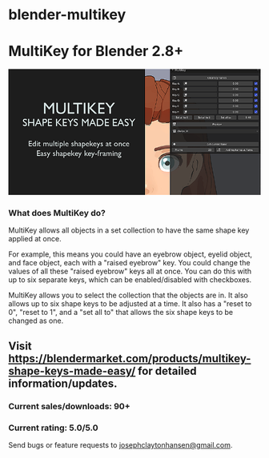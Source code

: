 # blender-multikey
# MultiKey for Blender 2.8+ 

![Multikey banner](https://github.com/josephclaytonhansen/blender-multikey/blob/main/image_processing20210309-3-1jq3ryj.png)

### What does MultiKey do?
MultiKey allows all objects in a set collection to have the same shape key applied at once.

For example, this means you could have an eyebrow object, eyelid object, and face object, each with a "raised eyebrow" key. You could change the values of all these "raised eyebrow" keys all at once. You can do this with up to six separate keys, which can be enabled/disabled with checkboxes. 

MultiKey allows you to select the collection that the objects are in. It also allows up to six shape keys to be adjusted at a time. It also has a "reset to 0", "reset to 1", and a "set all to" that allows the six shape keys to be changed as one. 

## Visit https://blendermarket.com/products/multikey-shape-keys-made-easy/ for detailed information/updates.
### Current sales/downloads: 90+
### Current rating: 5.0/5.0

Send bugs or feature requests to josephclaytonhansen@gmail.com.
